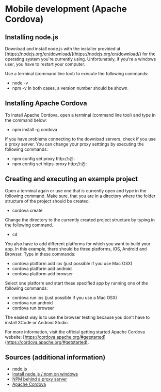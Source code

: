 # Mobile development (Apache Cordova)

## Installing node.js

Download and install node.js with the installer provided at [https://nodejs.org/en/download/](https://nodejs.org/en/download/) for the operating system you're currently using. Unfortunately, if you're a windows user, you have to restart your computer.

Use a terminal (command line tool) to execute the following commands:
* node -v
* npm -v
In both cases, a version number should be shown.

## Installing Apache Cordova

To install Apache Cordova, open a terminal (command line tool) and type in the command below:
* npm install -g cordova

If you have problems connecting to the download servers, check if you use a proxy server. You can change your proxy setttings by executing the following commands:
* npm config set proxy http://<username>:<password>@<proxy-server-url>:<port>
* npm config set https-proxy http://<username>:<password>@<proxy-server-url>:<port>

## Creating and executing an example project

Open a terminal again or use one that is currently open and type in the following command. Make sure, that you are in a directory where the folder structure of the project should be created.
* cordova create <app-name>

Change the directory to the currently created project structure by typing in the following command.
* cd <app-name>

You also have to add different platforms for which you want to build your app. In this example, there should be three platforms, iOS, Android and Browser. Type in these commands:
* cordova platform add ios (just possible if you use Mac OSX)
* cordova platform add android
* cordova platform add browser

Select one platform and start these specified app by running one of the following commands:
* cordova run ios (just possible if you use a Mac OSX)
* cordova run android
* cordova run browser

The easiest way is to use the browser testing because you don't have to install XCode or Android Studio.

For more information, visit the official getting started Apache Cordova website: [https://cordova.apache.org/#getstarted](https://cordova.apache.org/#getstarted).

## Sources (additional information)
* [node.js](https://nodejs.org/en/download/)
* [Install node.js / npm on windows](http://blog.teamtreehouse.com/install-node-js-npm-windows)
* [NPM behind a proxy server](https://forum.freecodecamp.org/t/npm-behind-a-proxy-server/19386)
* [Apache Cordova](https://cordova.apache.org/)
